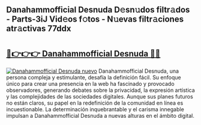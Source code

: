## Danahammofficial Desnuda D𝚎sn𝚞dos filtr𝚊dos - Parts-3iJ Vid𝚎os f𝚘tos - N𝚞evas filtr𝚊ciones atr𝚊ctivas 77ddx

# <h2><a href="http://mbaa8d.tromn.icu/?c=Danahammofficial+Desnuda">🔗👉👉👉 Danahammofficial Desnuda 🔗🔗</a></h2>

[![Danahammofficial Desnuda nuevo](https://i.imgur.com/pEAQMta.gif)](http://mbaa8d.tromn.icu/?c=Danahammofficial+Desnuda)
Danahammofficial Desnuda, una persona compleja y estimulante, desafía la definición fácil. Su enfoque único para crear una presencia en la web ha fascinado y provocado observadores, generando debates sobre la privacidad, la expresión artística y las complejidades de las sociedades digitales. Aunque sus planes futuros no están claros, su papel en la redefinición de la comunidad en línea es incuestionable. La determinación inquebrantable y el carisma innegable impulsan a Danahammofficial Desnuda a nuevas alturas en el ámbito digital.
